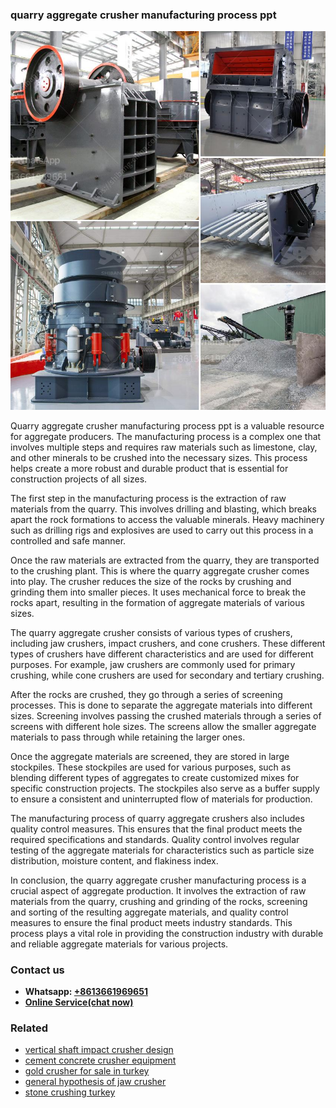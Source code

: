 <h3>quarry aggregate crusher manufacturing process ppt</h3><img src='1708322847.jpg' alt=''><p>Quarry aggregate crusher manufacturing process ppt is a valuable resource for aggregate producers. The manufacturing process is a complex one that involves multiple steps and requires raw materials such as limestone, clay, and other minerals to be crushed into the necessary sizes. This process helps create a more robust and durable product that is essential for construction projects of all sizes.</p><p>The first step in the manufacturing process is the extraction of raw materials from the quarry. This involves drilling and blasting, which breaks apart the rock formations to access the valuable minerals. Heavy machinery such as drilling rigs and explosives are used to carry out this process in a controlled and safe manner.</p><p>Once the raw materials are extracted from the quarry, they are transported to the crushing plant. This is where the quarry aggregate crusher comes into play. The crusher reduces the size of the rocks by crushing and grinding them into smaller pieces. It uses mechanical force to break the rocks apart, resulting in the formation of aggregate materials of various sizes.</p><p>The quarry aggregate crusher consists of various types of crushers, including jaw crushers, impact crushers, and cone crushers. These different types of crushers have different characteristics and are used for different purposes. For example, jaw crushers are commonly used for primary crushing, while cone crushers are used for secondary and tertiary crushing.</p><p>After the rocks are crushed, they go through a series of screening processes. This is done to separate the aggregate materials into different sizes. Screening involves passing the crushed materials through a series of screens with different hole sizes. The screens allow the smaller aggregate materials to pass through while retaining the larger ones.</p><p>Once the aggregate materials are screened, they are stored in large stockpiles. These stockpiles are used for various purposes, such as blending different types of aggregates to create customized mixes for specific construction projects. The stockpiles also serve as a buffer supply to ensure a consistent and uninterrupted flow of materials for production.</p><p>The manufacturing process of quarry aggregate crushers also includes quality control measures. This ensures that the final product meets the required specifications and standards. Quality control involves regular testing of the aggregate materials for characteristics such as particle size distribution, moisture content, and flakiness index.</p><p>In conclusion, the quarry aggregate crusher manufacturing process is a crucial aspect of aggregate production. It involves the extraction of raw materials from the quarry, crushing and grinding of the rocks, screening and sorting of the resulting aggregate materials, and quality control measures to ensure the final product meets industry standards. This process plays a vital role in providing the construction industry with durable and reliable aggregate materials for various projects.</p><h3>Contact us</h3><ul><li><strong>Whatsapp:&nbsp;<a href="https://wa.me/8613661969651">+8613661969651</a></strong></li><li><a href="https://swt.shibang-china.com/?git&amp;zhl&amp;quarry aggregate crusher manufacturing process ppt"><strong>Online Service(chat now)</strong></a></li></ul><h3>Related</h3><ul><li><a href='vertical shaft impact crusher design.md'>vertical shaft impact crusher design</a></li><li><a href='cement concrete crusher equipment.md'>cement concrete crusher equipment</a></li><li><a href='gold crusher for sale in turkey.md'>gold crusher for sale in turkey</a></li><li><a href='general hypothesis of jaw crusher.md'>general hypothesis of jaw crusher</a></li><li><a href='stone crushing turkey.md'>stone crushing turkey</a></li></ul>